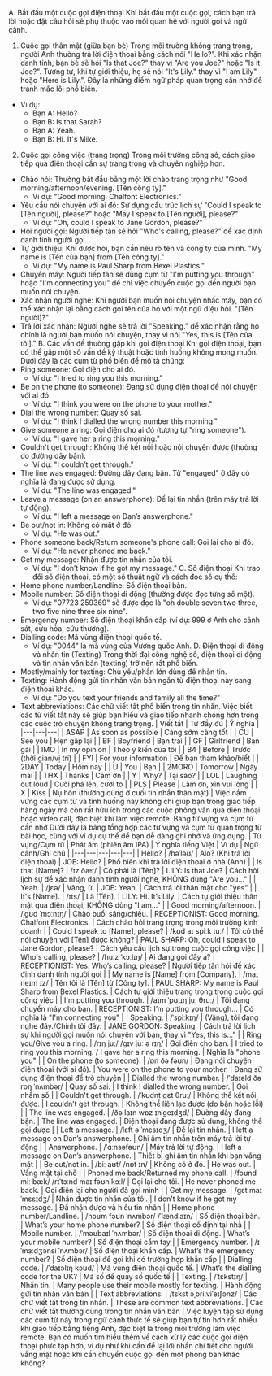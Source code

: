 
A. Bắt đầu một cuộc gọi điện thoại
Khi bắt đầu một cuộc gọi, cách bạn trả lời hoặc đặt câu hỏi sẽ phụ thuộc vào mối quan hệ với người gọi và ngữ cảnh.
1. Cuộc gọi thân mật (giữa bạn bè)
Trong môi trường không trang trọng, người Anh thường trả lời điện thoại bằng cách nói "Hello?". Khi xác nhận danh tính, bạn bè sẽ hỏi "Is that Joe?" thay vì "Are you Joe?" hoặc "Is it Joe?". Tương tự, khi tự giới thiệu, họ sẽ nói "It's Lily." thay vì "I am Lily" hoặc "Here is Lily.". Đây là những điểm ngữ pháp quan trọng cần nhớ để tránh mắc lỗi phổ biến.
 * Ví dụ:
   * Bạn A: Hello?
   * Bạn B: Is that Sarah?
   * Bạn A: Yeah.
   * Bạn B: Hi. It's Mike.
2. Cuộc gọi công việc (trang trọng)
Trong môi trường công sở, cách giao tiếp qua điện thoại cần sự trang trọng và chuyên nghiệp hơn.
 * Chào hỏi: Thường bắt đầu bằng một lời chào trang trọng như "Good morning/afternoon/evening. [Tên công ty]."
   * Ví dụ: "Good morning. Chalfont Electronics."
 * Yêu cầu nói chuyện với ai đó: Sử dụng cấu trúc lịch sự "Could I speak to [Tên người], please?" hoặc "May I speak to [Tên người], please?"
   * Ví dụ: "Oh, could I speak to Jane Gordon, please?"
 * Hỏi người gọi: Người tiếp tân sẽ hỏi "Who's calling, please?" để xác định danh tính người gọi.
 * Tự giới thiệu: Khi được hỏi, bạn cần nêu rõ tên và công ty của mình. "My name is [Tên của bạn] from [Tên công ty]."
   * Ví dụ: "My name is Paul Sharp from Bexel Plastics."
 * Chuyển máy: Người tiếp tân sẽ dùng cụm từ "I'm putting you through" hoặc "I'm connecting you" để chỉ việc chuyển cuộc gọi đến người bạn muốn nói chuyện.
 * Xác nhận người nghe: Khi người bạn muốn nói chuyện nhấc máy, bạn có thể xác nhận lại bằng cách gọi tên của họ với một ngữ điệu hỏi. "[Tên người]?"
 * Trả lời xác nhận: Người nghe sẽ trả lời "Speaking." để xác nhận rằng họ chính là người bạn muốn nói chuyện, thay vì nói "Yes, this is [Tên của tôi]."
B. Các vấn đề thường gặp khi gọi điện thoại
Khi gọi điện thoại, bạn có thể gặp một số vấn đề kỹ thuật hoặc tình huống không mong muốn. Dưới đây là các cụm từ phổ biến để mô tả chúng:
 * Ring someone: Gọi điện cho ai đó.
   * Ví dụ: "I tried to ring you this morning."
 * Be on the phone (to someone): Đang sử dụng điện thoại để nói chuyện với ai đó.
   * Ví dụ: "I think you were on the phone to your mother."
 * Dial the wrong number: Quay số sai.
   * Ví dụ: "I think I dialled the wrong number this morning."
 * Give someone a ring: Gọi điện cho ai đó (tương tự "ring someone").
   * Ví dụ: "I gave her a ring this morning."
 * Couldn't get through: Không thể kết nối hoặc nói chuyện được (thường do đường dây bận).
   * Ví dụ: "I couldn’t get through."
 * The line was engaged: Đường dây đang bận. Từ "engaged" ở đây có nghĩa là đang được sử dụng.
   * Ví dụ: "The line was engaged."
 * Leave a message (on an answerphone): Để lại tin nhắn (trên máy trả lời tự động).
   * Ví dụ: "I left a message on Dan’s answerphone."
 * Be out/not in: Không có mặt ở đó.
   * Ví dụ: "He was out."
 * Phone someone back/Return someone's phone call: Gọi lại cho ai đó.
   * Ví dụ: "He never phoned me back."
 * Get my message: Nhận được tin nhắn của tôi.
   * Ví dụ: "I don’t know if he got my message."
C. Số điện thoại
Khi trao đổi số điện thoại, có một số thuật ngữ và cách đọc số cụ thể:
 * Home phone number/Landline: Số điện thoại bàn.
 * Mobile number: Số điện thoại di động (thường được đọc từng số một).
   * Ví dụ: "07723 259369" sẽ được đọc là "oh double seven two three, two five nine three six nine".
 * Emergency number: Số điện thoại khẩn cấp (ví dụ: 999 ở Anh cho cảnh sát, cứu hỏa, cứu thương).
 * Dialling code: Mã vùng điện thoại quốc tế.
   * Ví dụ: "0044" là mã vùng của Vương quốc Anh.
D. Điện thoại di động và nhắn tin (Texting)
Trong thời đại công nghệ số, điện thoại di động và tin nhắn văn bản (texting) trở nên rất phổ biến.
 * Mostly/mainly for texting: Chủ yếu/phần lớn dùng để nhắn tin.
 * Texting: Hành động gửi tin nhắn văn bản ngắn từ điện thoại này sang điện thoại khác.
   * Ví dụ: "Do you text your friends and family all the time?"
 * Text abbreviations: Các chữ viết tắt phổ biến trong tin nhắn. Việc biết các từ viết tắt này sẽ giúp bạn hiểu và giao tiếp nhanh chóng hơn trong các cuộc trò chuyện không trang trọng.
| Viết tắt | Từ đầy đủ | Ý nghĩa |
|---|---|---|
| ASAP | As soon as possible | Càng sớm càng tốt |
| CU | See you | Hẹn gặp lại |
| BF | Boyfriend | Bạn trai |
| GF | Girlfriend | Bạn gái |
| IMO | In my opinion | Theo ý kiến của tôi |
| B4 | Before | Trước (thời gian/vị trí) |
| FYI | For your information | Để bạn tham khảo/biết |
| 2DAY | Today | Hôm nay |
| U | You | Bạn |
| 2MORO | Tomorrow | Ngày mai |
| THX | Thanks | Cảm ơn |
| Y | Why? | Tại sao? |
| LOL | Laughing out loud | Cười phá lên, cười to |
| PLS | Please | Làm ơn, xin vui lòng |
| X | Kiss | Nụ hôn (thường dùng ở cuối tin nhắn thân mật) |
Việc nắm vững các cụm từ và tình huống này không chỉ giúp bạn trong giao tiếp hàng ngày mà còn rất hữu ích trong các cuộc phỏng vấn qua điện thoại hoặc video call, đặc biệt khi làm việc remote.
Bảng từ vựng và cụm từ cần nhớ
Dưới đây là bảng tổng hợp các từ vựng và cụm từ quan trọng từ bài học, cùng với ví dụ cụ thể để bạn dễ dàng ghi nhớ và ứng dụng.
| Từ vựng/Cụm từ | Phát âm (phiên âm IPA) | Ý nghĩa tiếng Việt | Ví dụ | Ngữ cảnh/Ghi chú |
|---|---|---|---|---|
| Hello? | /həˈləʊ/ | Alo? (Khi trả lời điện thoại) | JOE: Hello? | Phổ biến khi trả lời điện thoại ở nhà (Anh) |
| Is that [Name]? | /ɪz ðæt/ | Có phải là [Tên]? | LILY: Is that Joe? | Cách hỏi lịch sự để xác nhận danh tính người nghe, KHÔNG dùng "Are you..." |
| Yeah. | /jɛə/ | Vâng, ừ. | JOE: Yeah. | Cách trả lời thân mật cho "yes" |
| It's [Name]. | /ɪts/ | Là [Tên]. | LILY: Hi. It’s Lily. | Cách tự giới thiệu thân mật qua điện thoại, KHÔNG dùng "I am..." |
| Good morning/afternoon. | /ˌɡʊd ˈmɔːnɪŋ/ | Chào buổi sáng/chiều. | RECEPTIONIST: Good morning. Chalfont Electronics. | Cách chào hỏi trang trọng trong môi trường kinh doanh |
| Could I speak to [Name], please? | /kʊd aɪ spiːk tuː/ | Tôi có thể nói chuyện với [Tên] được không? | PAUL SHARP: Oh, could I speak to Jane Gordon, please? | Cách yêu cầu lịch sự trong cuộc gọi công việc |
| Who's calling, please? | /huːz ˈkɔːlɪŋ/ | Ai đang gọi đấy ạ? | RECEPTIONIST: Yes. Who’s calling, please? | Người tiếp tân hỏi để xác định danh tính người gọi |
| My name is [Name] from [Company]. | /maɪ neɪm ɪz/ | Tên tôi là [Tên] từ [Công ty]. | PAUL SHARP: My name is Paul Sharp from Bexel Plastics. | Cách tự giới thiệu trang trọng trong cuộc gọi công việc |
| I'm putting you through. | /aɪm ˈpʊtɪŋ juː θruː/ | Tôi đang chuyển máy cho bạn. | RECEPTIONIST: I’m putting you through… | Có nghĩa là "I'm connecting you" |
| Speaking. | /ˈspiːkɪŋ/ | (Vâng), tôi đang nghe đây./Chính tôi đây. | JANE GORDON: Speaking. | Cách trả lời lịch sự khi người gọi muốn nói chuyện với bạn, thay vì "Yes, this is..." |
| Ring you/Give you a ring. | /rɪŋ juː/ /ɡɪv juː ə rɪŋ/ | Gọi điện cho bạn. | I tried to ring you this morning. / I gave her a ring this morning. | Nghĩa là "phone you" |
| On the phone (to someone). | /ɒn ðə fəʊn/ | Đang nói chuyện điện thoại (với ai đó). | You were on the phone to your mother. | Đang sử dụng điện thoại để trò chuyện |
| Dialled the wrong number. | /ˈdaɪəld ðə rɒŋ ˈnʌmbər/ | Quay số sai. | I think I dialled the wrong number. | Gọi nhầm số |
| Couldn't get through. | /ˈkʊdnt ɡɛt θruː/ | Không thể kết nối được. | I couldn’t get through. | Không thể liên lạc được (do bận hoặc lỗi) |
| The line was engaged. | /ðə laɪn wɒz ɪnˈɡeɪdʒd/ | Đường dây đang bận. | The line was engaged. | Điện thoại đang được sử dụng, không thể gọi được |
| Left a message. | /lɛft ə ˈmɛsɪdʒ/ | Để lại tin nhắn. | I left a message on Dan’s answerphone. | Ghi âm tin nhắn trên máy trả lời tự động |
| Answerphone. | /ˈɑːnsəfəʊn/ | Máy trả lời tự động. | I left a message on Dan’s answerphone. | Thiết bị ghi âm tin nhắn khi bạn vắng mặt |
| Be out/not in. | /biː aʊt/ /nɒt ɪn/ | Không có ở đó. | He was out. | Vắng mặt tại chỗ |
| Phoned me back/Returned my phone call. | /fəʊnd miː bæk/ /rɪˈtɜːnd maɪ fəʊn kɔːl/ | Gọi lại cho tôi. | He never phoned me back. | Gọi điện lại cho người đã gọi mình |
| Get my message. | /ɡɛt maɪ ˈmɛsɪdʒ/ | Nhận được tin nhắn của tôi. | I don’t know if he got my message. | Đã nhận được và hiểu tin nhắn |
| Home phone number/Landline. | /həʊm fəʊn ˈnʌmbər/ /ˈlændlaɪn/ | Số điện thoại bàn. | What’s your home phone number? | Số điện thoại cố định tại nhà |
| Mobile number. | /ˈməʊbaɪl ˈnʌmbər/ | Số điện thoại di động. | What’s your mobile number? | Số điện thoại cầm tay |
| Emergency number. | /ɪˈmɜːdʒənsi ˈnʌmbər/ | Số điện thoại khẩn cấp. | What’s the emergency number? | Số điện thoại để gọi khi có trường hợp khẩn cấp |
| Dialling code. | /ˈdaɪəlɪŋ kəʊd/ | Mã vùng điện thoại quốc tế. | What’s the dialling code for the UK? | Mã số để quay số quốc tế |
| Texting. | /ˈtɛkstɪŋ/ | Nhắn tin. | Many people use their mobile mostly for texting. | Hành động gửi tin nhắn văn bản |
| Text abbreviations. | /tɛkst əˌbriːviˈeɪʃənz/ | Các chữ viết tắt trong tin nhắn. | These are common text abbreviations. | Các chữ viết tắt thường dùng trong tin nhắn văn bản |
Việc luyện tập sử dụng các cụm từ này trong ngữ cảnh thực tế sẽ giúp bạn tự tin hơn rất nhiều khi giao tiếp bằng tiếng Anh, đặc biệt là trong môi trường làm việc remote.
Bạn có muốn tìm hiểu thêm về cách xử lý các cuộc gọi điện thoại phức tạp hơn, ví dụ như khi cần để lại lời nhắn chi tiết cho người vắng mặt hoặc khi cần chuyển cuộc gọi đến một phòng ban khác không?
